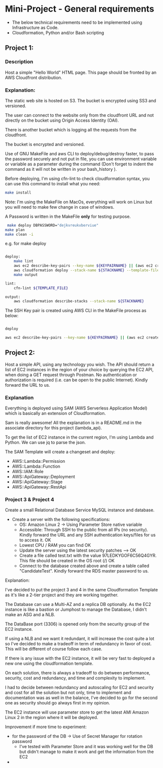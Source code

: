 # Mini-Project - General requirements

-  The below technical requirements need to be implemented using Infrastructure as Code. 
-  Cloudformation, Python and/or Bash scripting

## Project 1:

### Description

Host a simple "Hello World" HTML page. This page should be fronted by an AWS Cloudfront distribution.

### Explanation:

The static web site is hosted on S3. 
The bucket is encrypted using SS3 and versioned.

The user can connect to the website only from the cloudfront URL and not directly on the bucket using Origin Access Identity (OAI).

There is another bucket which is logging all the requests from the cloudfront.

The bucket is encrypted and versioned.

Use of GNU MakeFile and aws CLI to deploy/debug/destroy faster, to pass the password securely and not put in file, you can use environment variable or variable as a parameter during the command (Don't forget to indent the command as it will not be written in your bash_history ).

Before deploying, I'm using cfn-lint to check cloudformation syntax, you can use this command to install what you need:

```bash
make install
```

Note: I'm using the MakeFile on MacOs, everything will work on Linux but you will need to make few change in case of windows.

A Password is written in the MakeFile **only** for testing purpose.

```bash
 make deploy DBPASSWORD="dejkvreukvberviue"
make plan
make clean -i 
```

e.g. for make deploy

```bash

deploy:
	make lint
	aws ec2 describe-key-pairs --key-name ${KEYPAIRNAME} || (aws ec2 create-key-pair --key-name ${KEYPAIRNAME} --query "KeyMaterial" --output text > ${KEYPAIRNAME}.pem && chmod 400 ${KEYPAIRNAME}.pem)
	aws cloudformation deploy --stack-name ${STACKNAME} --template-file ${TEMPLATE_FILE} --parameter-overrides KeyName=${KEYPAIRNAME} InstanceTypeEC2=${InstanceTypeEC2} SSHLocation="${SSHLocation}" DBUser="jusi" DBPassword=${DBPASSWORD} --tags environment=${ENVIRONMENT} owner=${OWNER}
	make output

lint:
	cfn-lint ${TEMPLATE_FILE}

output:
	aws cloudformation describe-stacks --stack-name ${STACKNAME}

```



The SSH Key pair is created using AWS CLI in the MakeFile process as below:

```bash

deploy

aws ec2 describe-key-pairs --key-name ${KEYPAIRNAME} || (aws ec2 create-key-pair --key-name ${KEYPAIRNAME} --query "KeyMaterial" --output text > ${KEYPAIRNAME}.pem && chmod 400 ${KEYPAIRNAME}.pem)
```


## Project 2:

Host a simple API, using any technology you wish. The API should return a list of EC2 instances in the region of your choice by querying the EC2 API, when doing a GET request through Postman. No authentication or authorization is required (i.e. can be open to the public Internet). Kindly forward the URL to us.

### Explanation

Everything is deployed using SAM (AWS Serverless Application Model) which is basically an extension of Cloudformation.

Sam is really awesome! All the explanation is in a README.md in the associate directory for this project (lambda_api).

To get the list of EC2 instance in the current region, I'm using Lambda and Python. We can use jq to parse the json.

The SAM Template will create a changeset and deploy: 

- AWS::Lambda::Permission
- AWS::Lambda::Function
- AWS::IAM::Role
- AWS::ApiGateway::Deployment
- AWS::ApiGateway::Stage
- AWS::ApiGateway::RestApi

### Project 3 & Project 4

Create a small Relational Database Service MySQL instance and database.

* Create a server with the following specifications:
    * OS: Amazon Linux 2 -> Using Parameter Store native variable
    * Accessible: Through SSH to the public from all IPs (no security). Kindly forward the URL and any SSH authentication keys/files for us to access it. OK
    * Lowest CPU / RAM you can find OK
    * Update the server using the latest security patches  —> OK
    * Create a file called test.txt with the value 97LEDKYGOF6C56Q4GYR. This file should be created in the OS root (/) OK
    * Connect to the database created above and create a table called "CandidateTest". Kindly forward the RDS master password to us.

Explanation:

I've decided to put the project 3 and 4 in the same Cloudformation Template as it's like a 2-tier project and they are working together.

The Database can use a Multi-AZ and a replica DB optionally.
As the EC2 instance is like a bastion or Jumphost to manage the Database, I didn't make an ASG and a NLB. 

The DataBase port (3306) is opened only from the security group of the EC2 instance.

If using a NLB and we want it redundant, it will increase the cost quite a lot so I've decided to make a tradeoff in term of redundancy in favor of cost. This will be different of course follow each case.

If there is any issue with the EC2 instance, it will be very fast to deployed a new one using the cloudformation template.

On each solution, there is always a tradeoff to do between performance, security, cost and redundancy, and time and complexity to implement. 

I had to decide between redundancy and autoscaling for EC2 and security and cost for all the solution but not only, time to implement and documentation was as well in the balance, I've decided to go for the second one as security should go always first in my opinion.

The EC2 instance will use parameter store to get the latest AMI Amazon Linux 2 in the region where it will be deployed.


Improvement if more time to experiment: 

- for the password of the DB -> Use of Secret Manager for rotation password
  - I've tested with Parameter Store and it was working well for the DB but didn't manage to make it work and get the information from the EC2
-  
















